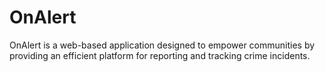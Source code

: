 # OnAlert
OnAlert is a web-based application designed to empower communities by providing an efficient platform for reporting and tracking crime incidents. 
